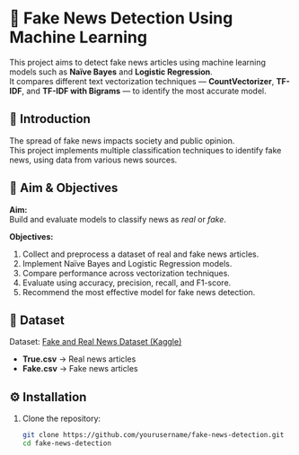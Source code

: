 # 📰 Fake News Detection Using Machine Learning

This project aims to detect fake news articles using machine learning models such as **Naïve Bayes** and **Logistic Regression**.  
It compares different text vectorization techniques — **CountVectorizer**, **TF-IDF**, and **TF-IDF with Bigrams** — to identify the most accurate model.

## 📌 Introduction
The spread of fake news impacts society and public opinion.  
This project implements multiple classification techniques to identify fake news, using data from various news sources.

## 🎯 Aim & Objectives
**Aim:**  
Build and evaluate models to classify news as *real* or *fake*.

**Objectives:**
1. Collect and preprocess a dataset of real and fake news articles.
2. Implement Naïve Bayes and Logistic Regression models.
3. Compare performance across vectorization techniques.
4. Evaluate using accuracy, precision, recall, and F1-score.
5. Recommend the most effective model for fake news detection.

## 📂 Dataset
Dataset: [Fake and Real News Dataset (Kaggle)](https://www.kaggle.com/datasets/clmentbisaillon/fake-and-real-news-dataset/data)  
- **True.csv** → Real news articles  
- **Fake.csv** → Fake news articles  

## ⚙️ Installation
1. Clone the repository:
   ```bash
   git clone https://github.com/yourusername/fake-news-detection.git
   cd fake-news-detection
